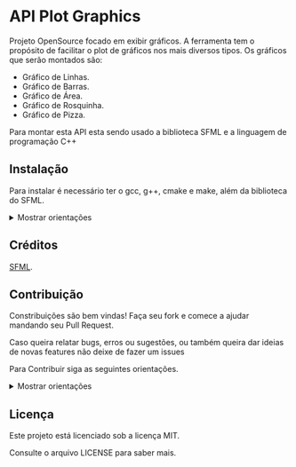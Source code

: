 # API Plot Graphics

Projeto OpenSource focado em exibir gráficos. A ferramenta tem o propósito de facilitar o plot de gráficos nos mais diversos tipos. Os gráficos que serão montados são:

 - Gráfico de Linhas.
 - Gráfico de Barras.
 - Gráfico de Área.
 - Gráfico de Rosquinha.
 - Gráfico de Pizza.

Para montar esta API esta sendo usado a biblioteca SFML e a linguagem de programação C++

## Instalação

Para instalar é necessário ter o gcc, g++, cmake e make, além da biblioteca do SFML.

<details><summary>Mostrar orientações</summary>

**Veja se ao instalar a versão do SFML é a 2.5.1, pois é a versão que estou usando no projeto.**

**Instalação no Linux baseado em Debian:**
```
sudo apt install build-essential cmake libsfml-dev
```

Para instalar as dependências do projeto no Windows tem alguns tutoriais no YouTube para instalar o gcc, g++, cmake e make.

Tem dois tutoriais que recomendo para fazer a instalação, são do site Terminal Root:
 - [Como Instalar GCC/G++ MinGW no Windows](https://terminalroot.com.br/2022/12/como-instalar-gcc-gpp-mingw-no-windows.html).
 = [Como Compilar Seus Jogos em SFML com GCC MinGW no Windows](https://terminalroot.com.br/2023/03/como-compilar-seus-jogos-em-sfml-com-gcc-mingw-no-windows.html).

Após realizar a instalação das dependências, faça os seguintes passos:

```
git clone https://github.com/lucasfturos/API_PlotGraph.git
cd API_PlotGraph
mkdir build && cd build
cmake ..
make
```

E para testar é só colocar:
```
./PlotGraph Barra
```

</details>

## Créditos

[SFML](https://www.sfml-dev.org/).

## Contribuição

Constribuições são bem vindas! Faça seu fork e comece a ajudar mandando seu Pull Request.

Caso queira relatar bugs, erros ou sugestões, ou também queira dar ideias de novas features não deixe de fazer um issues

Para Contribuir siga as seguintes orientações.

<details><summary>Mostrar orientações</summary>

Caso tenha feito fork para contribuir com o projeto, faça os seguintes passos:

```
git clone --recursive https://github.com/<seu usuário do GitHub>/API_PlotGraph.git
git remote add upstream https://github.com/lucasfturos/API_PlotGraph.git
```

E crie seu branch com o nome do seu usuário:
```
git checkout -b seu_usuario
```

Antes de começar a contruibuir, é necessário reiniciar o número de commits na sua máquina. Faça o seguinte:
```
git remote update
git reset upstream/master --hard
```
Trabalhe normalmente no branch. Quando desejar enviar seu resultado para o seu repositório, faça o push com:
```
git push origin seu_usuario --force
```

Assim seu repositório que foi feito o fork será atualizado.

</details>

## Licença

Este projeto está licenciado sob a licença MIT.

Consulte o arquivo LICENSE para saber mais.
